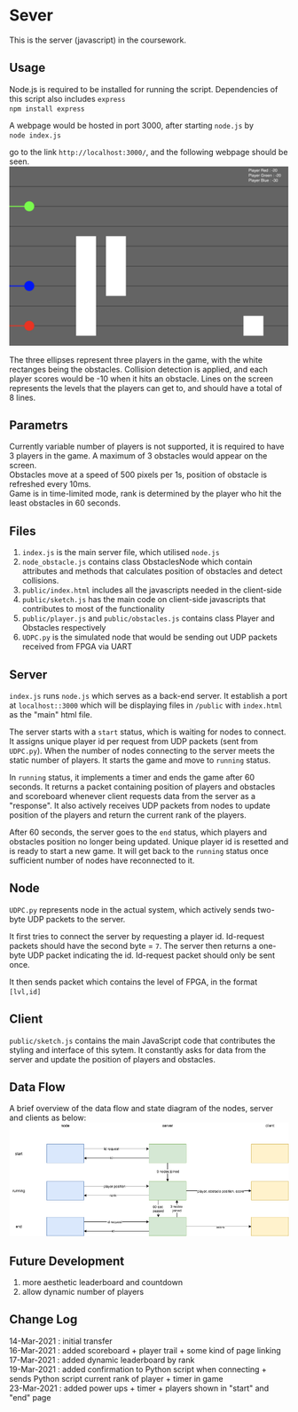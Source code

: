 # Sever

This is the server (javascript) in the coursework. 

## Usage
Node.js is required to be installed for running the script. 
Dependencies of this script also includes `express`  <br>
`npm install express` <br>

A webpage would be hosted in port 3000, after starting `node.js` by <br>
`node index.js` <br>

go to the link `http://localhost:3000/`, and the following webpage should be seen.
![title](images/webpage.png) <br>

The three ellipses represent three players in the game, with the white rectanges being the obstacles. Collision detection is applied, and each player scores would be -10 when it hits an obstacle. Lines on the screen represents the levels that the players can get to, and should have a total of 8 lines.

## Parametrs
Currently variable number of players is not supported, it is required to have 3 players in the game. A maximum of 3 obstacles would appear on the screen. <br>
Obstacles move at a speed of 500 pixels per 1s, position of obstacle is refreshed every 10ms. <br>
Game is in time-limited mode, rank is determined by the player who hit the least obstacles in 60 seconds. <br>

## Files
1. `index.js` is the main server file, which utilised `node.js` 
2. `node_obstacle.js` contains class ObstaclesNode which contain attributes and methods that calculates position of obstacles and detect collisions. 
3. `public/index.html` includes all the javascripts needed in the client-side
4. `public/sketch.js` has the main code on client-side javascripts that contributes to most of the functionality
5. `public/player.js` and `public/obstacles.js` contains class Player and Obstacles respectively
6. `UDPC.py` is the simulated node that would be sending out UDP packets received from FPGA via UART


## Server
`index.js` runs `node.js` which serves as a back-end server. It establish a port at `localhost::3000` which will be displaying files in `/public` with `index.html` as the "main" html file. 

The server starts with a `start` status, which is waiting for nodes to connect. It assigns unique player id per request from UDP packets (sent from `UDPC.py`). When the number of nodes connecting to the server meets the static number of players. It starts the game and move to `running` status.

In `running` status, it implements a timer and ends the game after 60 seconds. It returns a packet containing position of players and obstacles and scoreboard whenever client requests data from the server as a "response". It also actively receives UDP packets from nodes to update position of the players and return the current rank of the players.

After 60 seconds, the server goes to the `end` status, which players and obstacles position no longer being updated. Unique player id is resetted and is ready to start a new game. It will get back to the `running` status once sufficient number of nodes have reconnected to it.

## Node
`UDPC.py` represents node in the actual system, which actively sends two-byte UDP packets to the server.

It first tries to connect the server by requesting a player id. Id-request packets should have the second byte = `7`. The server then returns a one-byte UDP packet indicating the id. Id-request packet should only be sent once.

It then sends packet which contains the level of FPGA, in the format `[lvl,id]`

## Client
`public/sketch.js` contains the main JavaScript code that contributes the styling and interface of this sytem. It constantly asks for data from the server and update the position of players and obstacles.

## Data Flow
A brief overview of the data flow and state diagram of the nodes, server and clients as below:
![title](images/data_flow.png) <br>

## Future Development
1. more aesthetic leaderboard and countdown
2. allow dynamic number of players

## Change Log
14-Mar-2021 : initial transfer <br>
16-Mar-2021 : added scoreboard + player trail + some kind of page linking <br>
17-Mar-2021 : added dynamic leaderboard by rank <br>
19-Mar-2021 : added confirmation to Python script when connecting + sends Python script current rank of player + timer in game <br>
23-Mar-2021 : added power ups + timer + players shown in "start" and "end" page <br>